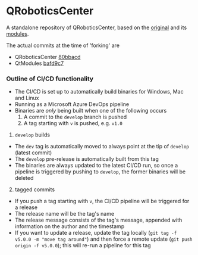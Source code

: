 # QRoboticsCenter

A standalone repository of QRoboticsCenter, based on the [original](https://github.com/maartenverbandt/QRoboticsCenter/) and its [modules](https://github.com/maartenverbandt/QtModules).

The actual commits at the time of 'forking' are
- QRoboticsCenter [80bbacd](https://github.com/maartenverbandt/QRoboticsCenter/commit/80bbacd79477f3d90083a927b5db3c87132e3a99)
- QtModules [bafd9c7](https://github.com/maartenverbandt/QtModules/commit/bafd9c7334de393182f9e2db3962c917e1754c51)

### Outline of CI/CD functionality
- The CI/CD is set up to automatically build binaries for Windows, Mac and Linux
- Running as a Microsoft Azure DevOps pipeline
- Binaries are *only* being built when one of the following occurs
  1. A commit to the `develop` branch is pushed
  2. A tag starting with `v` is pushed, e.g. `v1.0`


1. `develop` builds
  - The `dev` tag is automatically moved to always point at the tip of `develop` (latest commit)
  - The `develop` pre-release is automatically built from this tag
  - The binaries are always updated to the latest CI/CD run, so once a pipeline is triggered by pushing to `develop`, the former binaries will be deleted


2. tagged commits
  - If you push a tag starting with `v`, the CI/CD pipeline will be triggered for a release
  - The release name will be the tag's name
  - The release message consists of the tag's message, appended with information on the author and the timestamp
  - If you want to update a release, update the tag locally (`git tag -f v5.0.0 -m "move tag around"`) and then force a remote update (`git push origin -f v5.0.0`); this will re-run a pipeline for this tag
